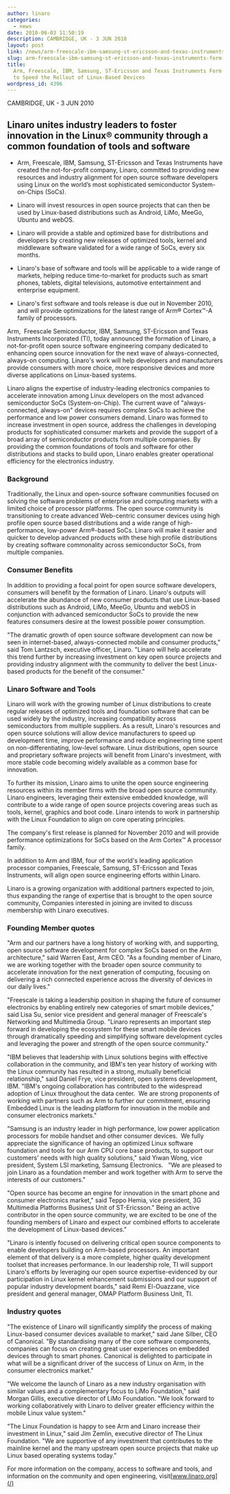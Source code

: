 ```yaml
---
author: linaro
categories:
  - news
date: 2010-06-03 11:50:19
description: CAMBRIDGE, UK - 3 JUN 2010
layout: post
link: /news/arm-freescale-ibm-samsung-st-ericsson-and-texas-instruments-form-new-company-to-speed-the-rollout-of-linux-based-devices/
slug: arm-freescale-ibm-samsung-st-ericsson-and-texas-instruments-form-new-company-to-speed-the-rollout-of-linux-based-devices
title:
  Arm, Freescale, IBM, Samsung, ST-Ericsson and Texas Instruments Form New Company
  to Speed the Rollout of Linux-Based Devices
wordpress_id: 4396
---
```


CAMBRIDGE, UK - 3 JUN 2010

## Linaro unites industry leaders to foster innovation in the Linux® community through a common foundation of tools and software

- Arm, Freescale, IBM, Samsung, ST-Ericsson and Texas Instruments have created the not-for-profit company, Linaro, committed to providing new resources and industry alignment for open source software developers using Linux on the world’s most sophisticated semiconductor System-on-Chips (SoCs).

- Linaro will invest resources in open source projects that can then be used by Linux-based distributions such as Android, LiMo, MeeGo, Ubuntu and webOS.

- Linaro will provide a stable and optimized base for distributions and developers by creating new releases of optimized tools, kernel and middleware software validated for a wide range of SoCs, every six months.

- Linaro's base of software and tools will be applicable to a wide range of markets, helping reduce time-to-market for products such as smart phones, tablets, digital televisions, automotive entertainment and enterprise equipment.

- Linaro's first software and tools release is due out in November 2010, and will provide optimizations for the latest range of Arm® Cortex™-A family of processors.

Arm,  Freescale Semiconductor, IBM, Samsung, ST-Ericsson and Texas Instruments Incorporated (TI), today announced the formation of Linaro, a not-for-profit open source software engineering company dedicated to enhancing open source innovation for the next wave of always-connected, always-on computing. Linaro's work will help developers and manufacturers provide consumers with more choice, more responsive devices and more diverse applications on Linux-based systems.

Linaro aligns the expertise of industry-leading electronics companies to accelerate innovation among Linux developers on the most advanced semiconductor SoCs (System-on-Chip). The current wave of "always-connected, always-on" devices requires complex SoCs to achieve the performance and low power consumers demand. Linaro was formed to increase investment in open source, address the challenges in developing products for sophisticated consumer markets and provide the support of a broad array of semiconductor products from multiple companies. By providing the common foundations of tools and software for other distributions and stacks to build upon, Linaro enables greater operational efficiency for the electronics industry.

### Background

Traditionally, the Linux and open-source software communities focused on solving the software problems of enterprise and computing markets with a limited choice of processor platforms. The open source community is transitioning to create advanced Web-centric consumer devices using high profile open source based distributions and a wide range of high-performance, low-power Arm®-based SoCs. Linaro will make it easier and quicker to develop advanced products with these high profile distributions by creating software commonality across semiconductor SoCs, from multiple companies.

### Consumer Benefits

In addition to providing a focal point for open source software developers, consumers will benefit by the formation of Linaro. Linaro's outputs will accelerate the abundance of new consumer products that use Linux-based distributions such as Android, LiMo, MeeGo, Ubuntu and webOS in conjunction with advanced semiconductor SoCs to provide the new features consumers desire at the lowest possible power consumption.

"The dramatic growth of open source software development can now be seen in internet-based, always-connected mobile and consumer products," said Tom Lantzsch, executive officer, Linaro. "Linaro will help accelerate this trend further by increasing investment on key open source projects and providing industry alignment with the community to deliver the best Linux-based products for the benefit of the consumer."

### Linaro Software and Tools

Linaro will work with the growing number of Linux distributions to create regular releases of optimized tools and foundation software that can be used widely by the industry, increasing compatibility across semiconductors from multiple suppliers. As a result, Linaro's resources and open source solutions will allow device manufacturers to speed up development time, improve performance and reduce engineering time spent on non-differentiating, low-level software. Linux distributions, open source and proprietary software projects will benefit from Linaro's investment, with more stable code becoming widely available as a common base for innovation.

To further its mission, Linaro aims to unite the open source engineering resources within its member firms with the broad open source community. Linaro engineers, leveraging their extensive embedded knowledge, will contribute to a wide range of open source projects covering areas such as tools, kernel, graphics and boot code. Linaro intends to work in partnership with the Linux Foundation to align on core operating principles.

The company's first release is planned for November 2010 and will provide performance optimizations for SoCs based on the Arm Cortex™ A processor family.

In addition to Arm and IBM, four of the world's leading application processor companies, Freescale, Samsung, ST-Ericsson and Texas Instruments, will align open source engineering efforts within Linaro.

Linaro is a growing organization with additional partners expected to join, thus expanding the range of expertise that is brought to the open source community[.](http://docs.google.com/Doc?docid=0AfNxEG8hx8WWZGp2M2czM18zMmg0ZmRocnRt&hl=en#annotation1) Companies interested in joining are invited to discuss membership with Linaro executives.

### Founding Member quotes

"Arm and our partners have a long history of working with, and supporting, open source software development for complex SoCs based on the Arm architecture," said Warren East, Arm CEO. "As a founding member of Linaro, we are working together with the broader open source community to accelerate innovation for the next generation of computing, focusing on delivering a rich connected experience across the diversity of devices in our daily lives."

"Freescale is taking a leadership position in shaping the future of consumer electronics by enabling entirely new categories of smart mobile devices," said Lisa Su, senior vice president and general manager of Freescale's Networking and Multimedia Group. "Linaro represents an important step forward in developing the ecosystem for these smart mobile devices through dramatically speeding and simplifying software development cycles and leveraging the power and strength of the open source community."

"IBM believes that leadership with Linux solutions begins with effective collaboration in the community, and IBM's ten year history of working with the Linux community has resulted in a strong, mutually beneficial relationship," said Daniel Frye, vice president, open systems development, IBM. "IBM's ongoing collaboration has contributed to the widespread adoption of Linux throughout the data center.  We are strong proponents of working with partners such as Arm to further our commitment, ensuring Embedded Linux is the leading platform for innovation in the mobile and consumer electronics markets."

"Samsung is an industry leader in high performance, low power application processors for mobile handset and other consumer devices.  We fully appreciate the significance of having an optimized Linux software foundation and tools for our Arm CPU core base products, to support our customers' needs with high quality solutions," said Yiwan Wong, vice president, System LSI marketing, Samsung Electronics.   "We are pleased to join Linaro as a foundation member and work together with Arm to serve the interests of our customers."

"Open source has become an engine for innovation in the smart phone and consumer electronics market," said Teppo Hemia, vice president, 3G Multimedia Platforms Business Unit of ST-Ericsson." Being an active contributor in the open source community, we are excited to be one of the founding members of Linaro and expect our combined efforts to accelerate the development of Linux-based devices."

"Linaro is intently focused on delivering critical open source components to enable developers building on Arm-based processors. An important element of that delivery is a more complete, higher quality development toolset that increases performance. In our leadership role, TI will support Linaro's efforts by leveraging our open source expertise-evidenced by our participation in Linux kernel enhancement submissions and our support of popular industry development boards," said Remi El-Ouazzane, vice president and general manager, OMAP Platform Business Unit, TI.

### Industry quotes

"The existence of Linaro will significantly simplify the process of making Linux-based consumer devices available to market," said Jane Silber, CEO of Canonical. "By standardising many of the core software components, companies can focus on creating great user experiences on embedded devices through to smart phones. Canonical is delighted to participate in what will be a significant driver of the success of Linux on Arm, in the consumer electronics market."

"We welcome the launch of Linaro as a new industry organisation with similar values and a complementary focus to LiMo Foundation," said Morgan Gillis, executive director of LiMo Foundation. "We look forward to working collaboratively with Linaro to deliver greater efficiency within the mobile Linux value system."

"The Linux Foundation is happy to see Arm and Linaro increase their investment in Linux," said Jim Zemlin, executive director of The Linux Foundation. "We are supportive of any investment that contributes to the mainline kernel and the many upstream open source projects that make up Linux based operating systems today."

For more information on the company, access to software and tools, and information on the community and open engineering, visit[www.linaro.org](/)
